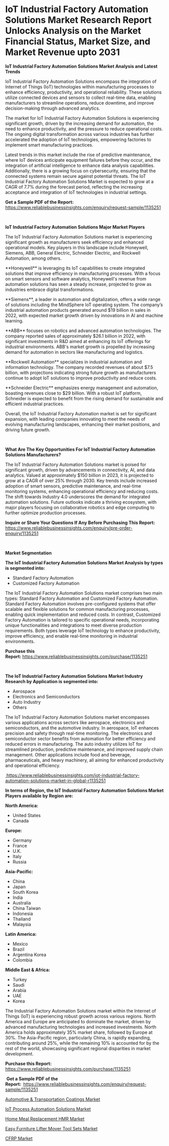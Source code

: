 <p><h1>IoT Industrial Factory Automation Solutions Market Research Report Unlocks Analysis on the Market Financial Status, Market Size, and Market Revenue upto 2031</h1></p><p><strong>IoT Industrial Factory Automation Solutions Market Analysis and Latest Trends</strong></p>
<p><p>IoT Industrial Factory Automation Solutions encompass the integration of Internet of Things (IoT) technologies within manufacturing processes to enhance efficiency, productivity, and operational reliability. These solutions utilize connected devices and sensors to collect real-time data, enabling manufacturers to streamline operations, reduce downtime, and improve decision-making through advanced analytics.</p><p>The market for IoT Industrial Factory Automation Solutions is experiencing significant growth, driven by the increasing demand for automation, the need to enhance productivity, and the pressure to reduce operational costs. The ongoing digital transformation across various industries has further accelerated the adoption of IoT technologies, empowering factories to implement smart manufacturing practices.</p><p>Latest trends in this market include the rise of predictive maintenance, where IoT devices anticipate equipment failures before they occur, and the integration of artificial intelligence to enhance data analysis capabilities. Additionally, there is a growing focus on cybersecurity, ensuring that the connected systems remain secure against potential threats. The IoT Industrial Factory Automation Solutions Market is expected to grow at a CAGR of 7.7% during the forecast period, reflecting the increasing acceptance and integration of IoT technologies in industrial settings.</p></p>
<p><strong>Get a Sample PDF of the Report:&nbsp;</strong> <a href="https://www.reliablebusinessinsights.com/enquiry/request-sample/1135251?utm_campaign=115&utm_medium=2&utm_source=Github&utm_content=ia&utm_term=09102024&utm_id=iot-industrial-factory-automation-solutions">https://www.reliablebusinessinsights.com/enquiry/request-sample/1135251</a></p>
<p>&nbsp;</p>
<p><strong>IoT Industrial Factory Automation Solutions Major Market Players</strong></p>
<p><p>The IoT Industrial Factory Automation Solutions market is experiencing significant growth as manufacturers seek efficiency and enhanced operational models. Key players in this landscape include Honeywell, Siemens, ABB, General Electric, Schneider Electric, and Rockwell Automation, among others.</p><p>**Honeywell** is leveraging its IoT capabilities to create integrated solutions that improve efficiency in manufacturing processes. With a focus on smart sensors and software analytics, Honeywell's revenue from automation solutions has seen a steady increase, projected to grow as industries embrace digital transformations.</p><p>**Siemens**, a leader in automation and digitalization, offers a wide range of solutions including the MindSphere IoT operating system. The company’s industrial automation products generated around $19 billion in sales in 2022, with expected market growth driven by innovations in AI and machine learning.</p><p>**ABB** focuses on robotics and advanced automation technologies. The company reported sales of approximately $26.1 billion in 2022, with significant investments in R&D aimed at enhancing its IoT offerings for industrial environments. ABB's market growth is propelled by increasing demand for automation in sectors like manufacturing and logistics.</p><p>**Rockwell Automation** specializes in industrial automation and information technology. The company recorded revenues of about $7.5 billion, with projections indicating strong future growth as manufacturers continue to adopt IoT solutions to improve productivity and reduce costs.</p><p>**Schneider Electric** emphasizes energy management and automation, boasting revenues close to $29 billion. With a robust IoT platform, Schneider is expected to benefit from the rising demand for sustainable and efficient industrial practices.</p><p>Overall, the IoT Industrial Factory Automation market is set for significant expansion, with leading companies innovating to meet the needs of evolving manufacturing landscapes, enhancing their market positions, and driving future growth.</p></p>
<p>&nbsp;</p>
<p><strong>What Are The Key Opportunities For IoT Industrial Factory Automation Solutions Manufacturers?</strong></p>
<p><p>The IoT Industrial Factory Automation Solutions market is poised for significant growth, driven by advancements in connectivity, AI, and data analytics. Valued at approximately $150 billion in 2023, it is projected to grow at a CAGR of over 25% through 2030. Key trends include increased adoption of smart sensors, predictive maintenance, and real-time monitoring systems, enhancing operational efficiency and reducing costs. The shift towards Industry 4.0 underscores the demand for integrated automation solutions. Future outlooks indicate a thriving ecosystem, with major players focusing on collaborative robotics and edge computing to further optimize production processes.</p></p>
<p><strong>Inquire or Share Your Questions If Any Before Purchasing This Report:</strong> <a href="https://www.reliablebusinessinsights.com/enquiry/pre-order-enquiry/1135251?utm_campaign=115&utm_medium=2&utm_source=Github&utm_content=ia&utm_term=09102024&utm_id=iot-industrial-factory-automation-solutions">https://www.reliablebusinessinsights.com/enquiry/pre-order-enquiry/1135251</a></p>
<p>&nbsp;</p>
<p><strong>Market Segmentation</strong></p>
<p><strong>The IoT Industrial Factory Automation Solutions Market Analysis by types is segmented into:</strong></p>
<p><ul><li>Standard Factory Automation</li><li>Customized Factory Automation</li></ul></p>
<p><p>The IoT Industrial Factory Automation Solutions market comprises two main types: Standard Factory Automation and Customized Factory Automation. Standard Factory Automation involves pre-configured systems that offer scalable and flexible solutions for common manufacturing processes, enabling quick implementation and reduced costs. In contrast, Customized Factory Automation is tailored to specific operational needs, incorporating unique functionalities and integrations to meet diverse production requirements. Both types leverage IoT technology to enhance productivity, improve efficiency, and enable real-time monitoring in industrial environments.</p></p>
<p><strong>Purchase this Report:&nbsp;</strong><a href="https://www.reliablebusinessinsights.com/purchase/1135251?utm_campaign=115&utm_medium=2&utm_source=Github&utm_content=ia&utm_term=09102024&utm_id=iot-industrial-factory-automation-solutions">https://www.reliablebusinessinsights.com/purchase/1135251</a></p>
<p>&nbsp;</p>
<p><strong>The IoT Industrial Factory Automation Solutions Market Industry Research by Application is segmented into:</strong></p>
<p><ul><li>Aerospace</li><li>Electronics and Semiconductors</li><li>Auto Industry</li><li>Others</li></ul></p>
<p><p>The IoT Industrial Factory Automation Solutions market encompasses various applications across sectors like aerospace, electronics and semiconductors, and the automotive industry. In aerospace, IoT enhances precision and safety through real-time monitoring. The electronics and semiconductor sector benefits from automation for better efficiency and reduced errors in manufacturing. The auto industry utilizes IoT for streamlined production, predictive maintenance, and improved supply chain management. Other applications include food and beverage, pharmaceuticals, and heavy machinery, all aiming for enhanced productivity and operational efficiency.</p></p>
<p><a href="https://www.reliablebusinessinsights.com/iot-industrial-factory-automation-solutions-market-in-global-r1135251?utm_campaign=115&utm_medium=2&utm_source=Github&utm_content=ia&utm_term=09102024&utm_id=iot-industrial-factory-automation-solutions">&nbsp;https://www.reliablebusinessinsights.com/iot-industrial-factory-automation-solutions-market-in-global-r1135251</a></p>
<p><strong>In terms of Region, the IoT Industrial Factory Automation Solutions Market Players available by Region are:</strong></p>
<p>
    <p> <strong> North America: </strong>
        <ul>
            <li>United States</li>
            <li>Canada</li>
        </ul>
        </p> 
    <p> <strong> Europe: </strong>
        <ul>
            <li>Germany</li>
            <li>France</li>
            <li>U.K.</li>
            <li>Italy</li>
            <li>Russia</li>
        </ul>
        </p> 
    <p> <strong> Asia-Pacific: </strong>
        <ul>
            <li>China</li>
            <li>Japan</li>
            <li>South Korea</li>
            <li>India</li>
            <li>Australia</li>
            <li>China Taiwan</li>
            <li>Indonesia</li>
            <li>Thailand</li>
            <li>Malaysia</li>
        </ul>
        </p> 
    <p> <strong> Latin America: </strong>
        <ul>
            <li>Mexico</li>
            <li>Brazil</li>
            <li>Argentina Korea</li>
            <li>Colombia</li>
        </ul>
        </p> 
    <p> <strong> Middle East & Africa: </strong>
        <ul>
            <li>Turkey</li>
            <li>Saudi</li>
            <li>Arabia</li>
            <li>UAE</li>
            <li>Korea</li>
        </ul>
    </p>
    </p>
<p><p>The Industrial Factory Automation Solutions market within the Internet of Things (IoT) is experiencing robust growth across various regions. North America and Europe are anticipated to dominate the market, driven by advanced manufacturing technologies and increased investments. North America holds approximately 35% market share, followed by Europe at 30%. The Asia-Pacific region, particularly China, is rapidly expanding, contributing around 25%, while the remaining 10% is accounted for by the rest of the world, showcasing significant regional disparities in market development.</p></p>
<p><strong>Purchase this Report: </strong><a href="https://www.reliablebusinessinsights.com/purchase/1135251?utm_campaign=115&utm_medium=2&utm_source=Github&utm_content=ia&utm_term=09102024&utm_id=iot-industrial-factory-automation-solutions">https://www.reliablebusinessinsights.com/purchase/1135251</a></p>
<p>&nbsp;<strong>Get a Sample PDF of the Report:&nbsp;&nbsp;</strong><a href="https://www.reliablebusinessinsights.com/enquiry/request-sample/1135251?utm_campaign=115&utm_medium=2&utm_source=Github&utm_content=ia&utm_term=09102024&utm_id=iot-industrial-factory-automation-solutions">https://www.reliablebusinessinsights.com/enquiry/request-sample/1135251</a></p>
<p><strong></strong></p>
<p><p><a href="https://www.linkedin.com/pulse/automotive-transportation-coatings-market-emerging-trends-9ykjf?utm_campaign=115&utm_medium=2&utm_source=Github&utm_content=ia&utm_term=09102024&utm_id=iot-industrial-factory-automation-solutions">Automotive & Transportation Coatings Market</a></p><p><a href="https://github.com/jazminv07s/Market-Research-Report-List-1/blob/main/iot-process-automation-solutions-market.md?utm_campaign=115&utm_medium=2&utm_source=Github&utm_content=ia&utm_term=09102024&utm_id=iot-industrial-factory-automation-solutions">IoT Process Automation Solutions Market</a></p><p><a href="https://issuu.com/reportprime-2/docs/home-meal-replacement-hmr-market-si_6fa478ab939b3d?utm_campaign=115&utm_medium=2&utm_source=Github&utm_content=ia&utm_term=09102024&utm_id=iot-industrial-factory-automation-solutions">Home Meal Replacement HMR Market</a></p><p><a href="https://github.com/JavierDDowns/Market-Research-Report-List-1/blob/main/easy-furniture-lifter-mover-tool-sets-market.md?utm_campaign=115&utm_medium=2&utm_source=Github&utm_content=ia&utm_term=09102024&utm_id=iot-industrial-factory-automation-solutions">Easy Furniture Lifter Mover Tool Sets Market</a></p><p><a href="https://www.linkedin.com/pulse/cfrp-market-industry-trends-forecast-period-from-2024-2031-growizr-hgokf?utm_campaign=115&utm_medium=2&utm_source=Github&utm_content=ia&utm_term=09102024&utm_id=iot-industrial-factory-automation-solutions">CFRP Market</a></p></p>